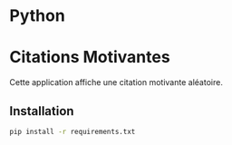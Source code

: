 # Python
# Citations Motivantes

Cette application affiche une citation motivante aléatoire.

## Installation
```bash
pip install -r requirements.txt
